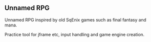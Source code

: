 ## Unnamed RPG

Unnamed RPG inspired by old SqEnix games such as final fantasy and mana.

Practice tool for jframe etc, input handling and game engine creation.
